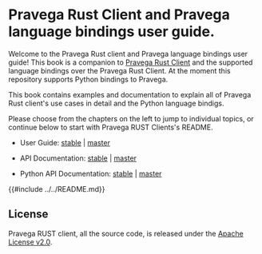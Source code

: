 # Pravega Rust Client and Pravega language bindings user guide.

Welcome to the Pravega Rust client and Pravega language bindings user guide! This book is a companion to 
[Pravega Rust Client](https://docs.rs/pravega_native_client) and the supported language bindings over the Pravega Rust
Client. At the moment this repository supports Python bindings to Pravega.

This book contains examples and documentation to explain all of Pravega Rust client's use cases in detail and the Python
language bindigs.

Please choose from the chapters on the left to jump to individual topics, or continue below to start with Pravega RUST Clients's README.

* User Guide: [stable](https://pravega.github.io/pravega-client-rust/) | [master](./index.html)

* API Documentation: [stable](https://docs.rs/pravega_native_client/) |  [master](./doc/index.html)

* Python API Documentation: [stable]() | [master](./python/pravega_client.html)

{{#include ../../README.md}}

## License

Pravega RUST client, all the source code, is released under the [Apache License v2.0](https://www.apache.org/licenses/LICENSE-2.0).
